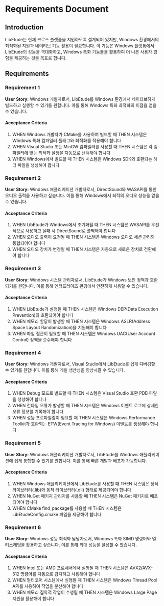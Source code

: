 # Requirements Document

## Introduction

LibEtude는 현재 크로스 플랫폼을 지원하도록 설계되어 있지만, Windows 환경에서의 최적화된 지원과 네이티브 기능 활용이 필요합니다. 이 기능은 Windows 플랫폼에서 LibEtude의 성능을 극대화하고, Windows 특화 기능들을 활용하여 더 나은 사용자 경험을 제공하는 것을 목표로 합니다.

## Requirements

### Requirement 1

**User Story:** Windows 개발자로서, LibEtude를 Windows 환경에서 네이티브하게 빌드하고 실행할 수 있기를 원합니다. 이를 통해 Windows 특화 최적화의 이점을 얻을 수 있습니다.

#### Acceptance Criteria

1. WHEN Windows 개발자가 CMake를 사용하여 빌드할 때 THEN 시스템은 Windows 특화 컴파일러 플래그와 최적화를 적용해야 합니다
2. WHEN Visual Studio 또는 MinGW 컴파일러를 사용할 때 THEN 시스템은 각 컴파일러에 맞는 최적화 설정을 자동으로 선택해야 합니다
3. WHEN Windows에서 빌드할 때 THEN 시스템은 Windows SDK와 호환되는 헤더 파일을 생성해야 합니다

### Requirement 2

**User Story:** Windows 애플리케이션 개발자로서, DirectSound와 WASAPI를 통한 오디오 출력을 사용하고 싶습니다. 이를 통해 Windows에서 최적의 오디오 성능을 얻을 수 있습니다.

#### Acceptance Criteria

1. WHEN LibEtude가 Windows에서 초기화될 때 THEN 시스템은 WASAPI를 우선적으로 사용하고 실패 시 DirectSound로 폴백해야 합니다
2. WHEN 오디오 출력이 요청될 때 THEN 시스템은 Windows 오디오 세션 관리와 통합되어야 합니다
3. WHEN 오디오 장치가 변경될 때 THEN 시스템은 자동으로 새로운 장치로 전환해야 합니다

### Requirement 3

**User Story:** Windows 시스템 관리자로서, LibEtude가 Windows 보안 정책과 호환되기를 원합니다. 이를 통해 엔터프라이즈 환경에서 안전하게 사용할 수 있습니다.

#### Acceptance Criteria

1. WHEN LibEtude가 실행될 때 THEN 시스템은 Windows DEP(Data Execution Prevention)와 호환되어야 합니다
2. WHEN 메모리 할당이 발생할 때 THEN 시스템은 Windows ASLR(Address Space Layout Randomization)을 지원해야 합니다
3. WHEN 파일 접근이 필요할 때 THEN 시스템은 Windows UAC(User Account Control) 정책을 준수해야 합니다

### Requirement 4

**User Story:** Windows 개발자로서, Visual Studio에서 LibEtude를 쉽게 디버깅할 수 있기를 원합니다. 이를 통해 개발 생산성을 향상시킬 수 있습니다.

#### Acceptance Criteria

1. WHEN Debug 모드로 빌드할 때 THEN 시스템은 Visual Studio 호환 PDB 파일을 생성해야 합니다
2. WHEN 런타임 오류가 발생할 때 THEN 시스템은 Windows 이벤트 로그에 상세한 오류 정보를 기록해야 합니다
3. WHEN 성능 프로파일링이 필요할 때 THEN 시스템은 Windows Performance Toolkit과 호환되는 ETW(Event Tracing for Windows) 이벤트를 생성해야 합니다

### Requirement 5

**User Story:** Windows 애플리케이션 개발자로서, LibEtude를 Windows 애플리케이션에 쉽게 통합할 수 있기를 원합니다. 이를 통해 빠른 개발과 배포가 가능합니다.

#### Acceptance Criteria

1. WHEN Windows 애플리케이션에서 LibEtude를 사용할 때 THEN 시스템은 정적 라이브러리(.lib)와 동적 라이브러리(.dll) 형태로 제공되어야 합니다
2. WHEN NuGet 패키지 관리자를 사용할 때 THEN 시스템은 NuGet 패키지로 배포되어야 합니다
3. WHEN CMake find_package를 사용할 때 THEN 시스템은 LibEtudeConfig.cmake 파일을 제공해야 합니다

### Requirement 6

**User Story:** Windows 성능 최적화 담당자로서, Windows 특화 SIMD 명령어와 멀티스레딩을 활용하고 싶습니다. 이를 통해 최대 성능을 달성할 수 있습니다.

#### Acceptance Criteria

1. WHEN Intel 또는 AMD 프로세서에서 실행될 때 THEN 시스템은 AVX2/AVX-512 명령어를 자동으로 감지하고 사용해야 합니다
2. WHEN 멀티코어 시스템에서 실행될 때 THEN 시스템은 Windows Thread Pool API를 사용하여 작업을 분산해야 합니다
3. WHEN 메모리 집약적 작업이 수행될 때 THEN 시스템은 Windows Large Page 지원을 활용해야 합니다